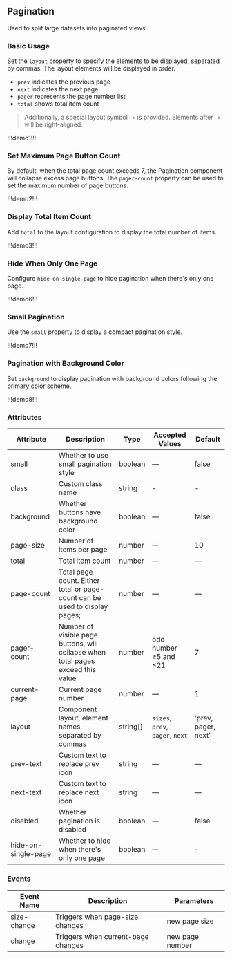 ## Pagination

Used to split large datasets into paginated views.

### Basic Usage

Set the `layout` property to specify the elements to be displayed, separated by commas. The layout elements will be displayed in order.

- `prev` indicates the previous page
- `next` indicates the next page
- `pager` represents the page number list
- `total` shows total item count

> Additionally, a special layout symbol `->` is provided. Elements after `->` will be right-aligned.

!!!demo1!!!

### Set Maximum Page Button Count

By default, when the total page count exceeds 7, the Pagination component will collapse excess page buttons. The `pager-count` property can be used to set the maximum number of page buttons.

!!!demo2!!!

### Display Total Item Count

Add `total` to the layout configuration to display the total number of items.

!!!demo3!!!

### Hide When Only One Page

Configure `hide-on-single-page` to hide pagination when there's only one page.

!!!demo6!!!

### Small Pagination

Use the `small` property to display a compact pagination style.

!!!demo7!!!

### Pagination with Background Color

Set `background` to display pagination with background colors following the primary color scheme.

!!!demo8!!!

### Attributes

| Attribute           | Description                                                                      | Type     | Accepted Values                  | Default             |
| ------------------- | -------------------------------------------------------------------------------- | -------- | -------------------------------- | ------------------- |
| small               | Whether to use small pagination style                                            | boolean  | —                                | false               |
| class               | Custom class name                                                                | string   | -                                | -                   |
| background          | Whether buttons have background color                                            | boolean  | —                                | false               |
| page-size           | Number of items per page                                                         | number   | —                                | 10                  |
| total               | Total item count                                                                 | number   | —                                | —                   |
| page-count          | Total page count. Either total or page-count can be used to display pages;       | number   | —                                | —                   |
| pager-count         | Number of visible page buttons, will collapse when total pages exceed this value | number   | odd number ≥5 and ≤21            | 7                   |
| current-page        | Current page number                                                              | number   | —                                | 1                   |
| layout              | Component layout, element names separated by commas                              | string[] | `sizes`, `prev`, `pager`, `next` | 'prev, pager, next' |
| prev-text           | Custom text to replace prev icon                                                 | string   | —                                | —                   |
| next-text           | Custom text to replace next icon                                                 | string   | —                                | —                   |
| disabled            | Whether pagination is disabled                                                   | boolean  | —                                | false               |
| hide-on-single-page | Whether to hide when there's only one page                                       | boolean  | —                                | -                   |

### Events

| Event Name  | Description                        | Parameters      |
| ----------- | ---------------------------------- | --------------- |
| size-change | Triggers when page-size changes    | new page size   |
| change      | Triggers when current-page changes | new page number |
